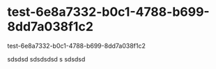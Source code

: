 # test-6e8a7332-b0c1-4788-b699-8dd7a038f1c2
test-6e8a7332-b0c1-4788-b699-8dd7a038f1c2

sdsdsd
sdsdsdsd
s
sdsdsd

